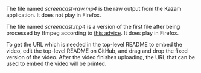 The file named _screencast-raw.mp4_ is the raw output from the Kazam
application. It does not play in Firefox.

The file named _screencast.mp4_ is a version of the first file after being
processed by ffmpeg according to
[this advice](https://github.com/hzbd/kazam/issues/22#issuecomment-491387831).
It does play in Firefox.

To get the URL which is needed in the top-level README to embed the video, edit
the top-level README on GitHub, and drag and drop the fixed version of the
video. After the video finishes uploading, the URL that can be used to embed the
video will be printed.
